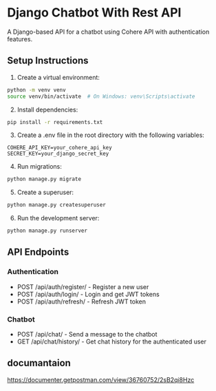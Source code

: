 # Django Chatbot With Rest API

A Django-based API for a chatbot using Cohere API with authentication features.

## Setup Instructions

1. Create a virtual environment:
```bash
python -m venv venv
source venv/bin/activate  # On Windows: venv\Scripts\activate
```

2. Install dependencies:
```bash
pip install -r requirements.txt
```

3. Create a .env file in the root directory with the following variables:
```
COHERE_API_KEY=your_cohere_api_key
SECRET_KEY=your_django_secret_key
```

4. Run migrations:
```bash
python manage.py migrate
```

5. Create a superuser:
```bash
python manage.py createsuperuser
```

6. Run the development server:
```bash
python manage.py runserver
```

## API Endpoints

### Authentication
- POST /api/auth/register/ - Register a new user
- POST /api/auth/login/ - Login and get JWT tokens
- POST /api/auth/refresh/ - Refresh JWT token

### Chatbot
- POST /api/chat/ - Send a message to the chatbot
- GET /api/chat/history/ - Get chat history for the authenticated user 

## documantaion 
https://documenter.getpostman.com/view/36760752/2sB2qi8Hzc
